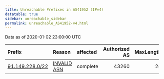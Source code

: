 ```yaml
---
title: Unreachable Prefixes in AS41952 (IPv4)
datatable: true
sidebar: unreachable_sidebar
permalink: unreachable_AS41952-v4.html
---
```


Data as of 2020-01-02 23:00:00 UTC


<div class="datatable-begin"></div>

| Prefix                                                   | Reason                                                                                                 | affected   |   Authorized AS |   MaxLength | Anchor                                         |   unreachable /24s |
|:---------------------------------------------------------|:-------------------------------------------------------------------------------------------------------|:-----------|----------------:|------------:|:-----------------------------------------------|-------------------:|
| [91.149.228.0/22](https://stat.ripe.net/91.149.228.0/22) | [INVALID ASN](https://rpki-validator.ripe.net/announcement-preview?asn=AS41952&prefix=91.149.228.0/22) | complete   |           43260 |          24 | [RIPE](unreachable_RIPE_NCC_RPKI_Root-v4.html) |                  4 |

<div class="datatable-end"></div>